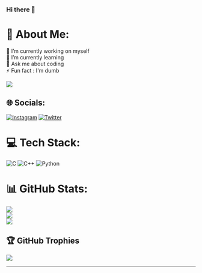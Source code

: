 ### Hi there 👋

# 💫 About Me:
🔭 I’m currently working on myself<br> 🌱 I’m currently learning<br>💬 Ask me about coding <br>⚡ Fun fact : I'm dumb

[![](https://visitcount.itsvg.in/api?id=Nekkoteen&icon=5&color=0)](https://visitcount.itsvg.in)

## 🌐 Socials:
[![Instagram](https://img.shields.io/badge/Instagram-%23E4405F.svg?logo=Instagram&logoColor=white)](https://instagram.com/yogendra_kaul) [![Twitter](https://img.shields.io/badge/Twitter-%231DA1F2.svg?logo=Twitter&logoColor=white)](https://twitter.com/YogendraKaul) 

# 💻 Tech Stack:
![C](https://img.shields.io/badge/c-%2300599C.svg?style=for-the-badge&logo=c&logoColor=white) ![C++](https://img.shields.io/badge/c++-%2300599C.svg?style=for-the-badge&logo=c%2B%2B&logoColor=white) ![Python](https://img.shields.io/badge/python-3670A0?style=for-the-badge&logo=python&logoColor=ffdd54)
# 📊 GitHub Stats:
![](https://github-readme-stats.vercel.app/api?username=Nekkoteen&theme=radical&hide_border=false&include_all_commits=true&count_private=true)<br/>
![](https://github-readme-streak-stats.herokuapp.com/?user=Nekkoteen&theme=radical&hide_border=false)<br/>
![](https://github-readme-stats.vercel.app/api/top-langs/?username=Nekkoteen&theme=radical&hide_border=false&include_all_commits=true&count_private=true&layout=compact)

## 🏆 GitHub Trophies
![](https://github-profile-trophy.vercel.app/?username=Nekkoteen&theme=radical&no-frame=false&no-bg=false&margin-w=4)

---

